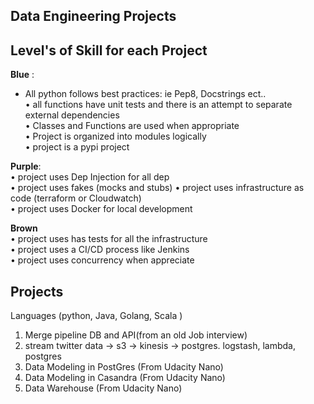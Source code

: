 ## Data Engineering Projects

## Level's of Skill for each Project

**Blue** :
*   All python follows best practices: ie Pep8, Docstrings ect..  
• all functions have unit tests and there is an attempt to separate external dependencies  
•  Classes and Functions are used when appropriate  
•  Project is organized into modules logically  
•  project is a pypi project  

**Purple**:  
• project uses Dep Injection for all dep  
•  project uses fakes (mocks and stubs)
• project uses infrastructure as code (terraform or Cloudwatch)  
•  project uses Docker for local development  
 
**Brown**  
•  project uses has tests for all the infrastructure  
•  project uses a CI/CD process like Jenkins  
•  project uses concurrency when appreciate  
  
  
## Projects  
  
Languages (python, Java, Golang, Scala )   
  
1. Merge pipeline DB and API(from an old Job interview)  
2. stream twitter data -> s3 -> kinesis -> postgres. logstash, lambda, postgres  
3. Data Modeling in PostGres  (From Udacity Nano)  
4. Data Modeling in Casandra  (From Udacity Nano)  
5. Data Warehouse (From Udacity Nano)  
